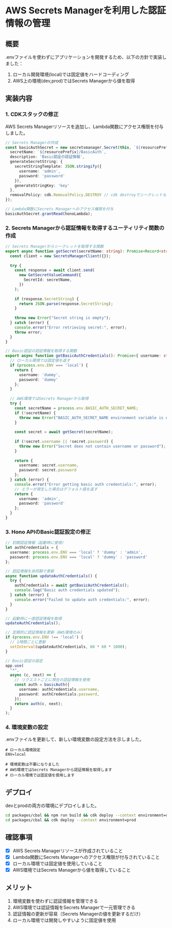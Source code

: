 # AWS Secrets Managerを利用した認証情報の管理

## 概要

.envファイルを使わずにアプリケーションを開発するため、以下の方針で実装しました：

1. ローカル開発環境(local)では固定値をハードコーディング
2. AWS上の環境(dev,prod)ではSecrets Managerから値を取得

## 実装内容

### 1. CDKスタックの修正

AWS Secrets Managerリソースを追加し、Lambda関数にアクセス権限を付与しました。

```typescript
// Secrets Managerの作成
const basicAuthSecret = new secretsmanager.Secret(this, `${resourcePrefix}BasicAuthSecret`, {
  secretName: `${resourcePrefix}/BasicAuth`,
  description: 'Basic認証の認証情報',
  generateSecretString: {
    secretStringTemplate: JSON.stringify({
      username: 'admin',
      password: 'password'
    }),
    generateStringKey: 'key'
  },
  removalPolicy: cdk.RemovalPolicy.DESTROY // cdk destroyでシークレットも削除する
});

// Lambda関数にSecrets Managerへのアクセス権限を付与
basicAuthSecret.grantRead(honoLambda);
```

### 2. Secrets Managerから認証情報を取得するユーティリティ関数の作成

```typescript
// Secrets Managerからシークレットを取得する関数
export async function getSecret(secretName: string): Promise<Record<string, string>> {
  const client = new SecretsManagerClient({});
  
  try {
    const response = await client.send(
      new GetSecretValueCommand({
        SecretId: secretName,
      })
    );
    
    if (response.SecretString) {
      return JSON.parse(response.SecretString);
    }
    
    throw new Error("Secret string is empty");
  } catch (error) {
    console.error("Error retrieving secret:", error);
    throw error;
  }
}

// Basic認証の認証情報を取得する関数
export async function getBasicAuthCredentials(): Promise<{ username: string; password: string }> {
  // ローカル環境では固定値を返す
  if (process.env.ENV === 'local') {
    return {
      username: 'dummy',
      password: 'dummy'
    };
  }
  
  // AWS環境ではSecrets Managerから取得
  try {
    const secretName = process.env.BASIC_AUTH_SECRET_NAME;
    if (!secretName) {
      throw new Error("BASIC_AUTH_SECRET_NAME environment variable is not set");
    }
    
    const secret = await getSecret(secretName);
    
    if (!secret.username || !secret.password) {
      throw new Error("Secret does not contain username or password");
    }
    
    return {
      username: secret.username,
      password: secret.password
    };
  } catch (error) {
    console.error("Error getting basic auth credentials:", error);
    // エラーが発生した場合はデフォルト値を返す
    return {
      username: 'admin',
      password: 'password'
    };
  }
}
```

### 3. Hono APIのBasic認証設定の修正

```typescript
// 初期認証情報（起動時に使用）
let authCredentials = {
  username: process.env.ENV === 'local' ? 'dummy' : 'admin',
  password: process.env.ENV === 'local' ? 'dummy' : 'password'
};

// 認証情報を非同期で更新
async function updateAuthCredentials() {
  try {
    authCredentials = await getBasicAuthCredentials();
    console.log("Basic auth credentials updated");
  } catch (error) {
    console.error("Failed to update auth credentials:", error);
  }
}

// 起動時に一度認証情報を取得
updateAuthCredentials();

// 定期的に認証情報を更新（AWS環境のみ）
if (process.env.ENV !== 'local') {
  // 1時間ごとに更新
  setInterval(updateAuthCredentials, 60 * 60 * 1000);
}

// Basic認証の設定
app.use(
  "*",
  async (c, next) => {
    // リクエストごとに現在の認証情報を使用
    const auth = basicAuth({
      username: authCredentials.username,
      password: authCredentials.password,
    });
    return auth(c, next);
  }
);
```

### 4. 環境変数の設定

.envファイルを更新して、新しい環境変数の設定方法を示しました。

```
# ローカル環境設定
ENV=local

# 環境変数は不要になりました
# AWS環境ではSecrets Managerから認証情報を取得します
# ローカル環境では固定値を使用します
```

## デプロイ

devとprodの両方の環境にデプロイしました。

```bash
cd packages/cbal && npm run build && cdk deploy --context environment=dev
cd packages/cbal && cdk deploy --context environment=prod
```

## 確認事項

- [x] AWS Secrets Managerリソースが作成されていること
- [x] Lambda関数にSecrets Managerへのアクセス権限が付与されていること
- [x] ローカル環境では固定値を使用していること
- [x] AWS環境ではSecrets Managerから値を取得していること

## メリット

1. 環境変数を使わずに認証情報を管理できる
2. AWS環境では認証情報をSecrets Managerで一元管理できる
3. 認証情報の更新が容易（Secrets Managerの値を更新するだけ）
4. ローカル環境では開発しやすいように固定値を使用
